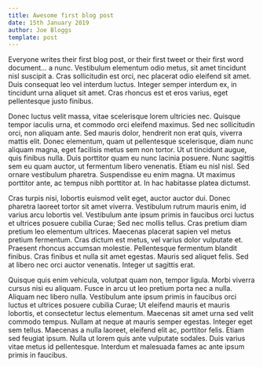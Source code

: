 ```yaml
---
title: Awesome first blog post
date: 15th January 2019
author: Joe Bloggs
template: post
---
```


Everyone writes their first blog post, or their first tweet or their first word document... a nunc. Vestibulum elementum odio metus, sit amet tincidunt nisl suscipit a. Cras sollicitudin est orci, nec placerat odio eleifend sit amet. Duis consequat leo vel interdum luctus. Integer semper interdum ex, in tincidunt urna aliquet sit amet. Cras rhoncus est et eros varius, eget pellentesque justo finibus.

Donec luctus velit massa, vitae scelerisque lorem ultricies nec. Quisque tempor iaculis urna, et commodo orci eleifend maximus. Sed nec sollicitudin orci, non aliquam ante. Sed mauris dolor, hendrerit non erat quis, viverra mattis elit. Donec elementum, quam ut pellentesque scelerisque, diam nunc aliquam magna, eget facilisis metus sem non tortor. Ut ut tincidunt augue, quis finibus nulla. Duis porttitor quam eu nunc lacinia posuere. Nunc sagittis sem eu quam auctor, ut fermentum libero venenatis. Etiam eu nisl nisl. Sed ornare vestibulum pharetra. Suspendisse eu enim magna. Ut maximus porttitor ante, ac tempus nibh porttitor at. In hac habitasse platea dictumst.

Cras turpis nisi, lobortis euismod velit eget, auctor auctor dui. Donec pharetra laoreet tortor sit amet viverra. Vestibulum rutrum mauris enim, id varius arcu lobortis vel. Vestibulum ante ipsum primis in faucibus orci luctus et ultrices posuere cubilia Curae; Sed nec mollis tellus. Cras pretium diam pretium leo elementum ultrices. Maecenas placerat sapien vel metus pretium fermentum. Cras dictum est metus, vel varius dolor vulputate et. Praesent rhoncus accumsan molestie. Pellentesque fermentum blandit finibus. Cras finibus et nulla sit amet egestas. Mauris sed aliquet felis. Sed at libero nec orci auctor venenatis. Integer ut sagittis erat.

Quisque quis enim vehicula, volutpat quam non, tempor ligula. Morbi viverra cursus nisi eu aliquam. Fusce in arcu ut leo pretium porta nec a nulla. Aliquam nec libero nulla. Vestibulum ante ipsum primis in faucibus orci luctus et ultrices posuere cubilia Curae; Ut eleifend mauris et mauris lobortis, et consectetur lectus elementum. Maecenas sit amet urna sed velit commodo tempus. Nullam at neque at mauris semper egestas. Integer eget sem tellus. Maecenas a nulla laoreet, eleifend elit ac, porttitor felis. Etiam sed feugiat ipsum. Nulla ut lorem quis ante vulputate sodales. Duis varius vitae metus id pellentesque. Interdum et malesuada fames ac ante ipsum primis in faucibus.